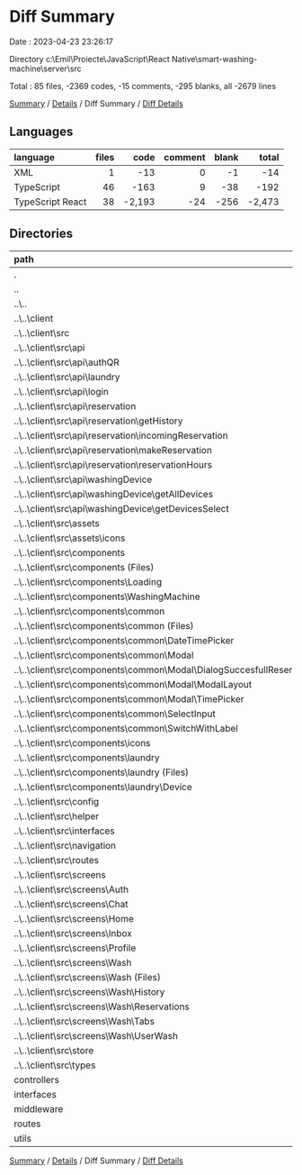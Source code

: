 # Diff Summary

Date : 2023-04-23 23:26:17

Directory c:\\Emil\\Proiecte\\JavaScript\\React Native\\smart-washing-machine\\server\\src

Total : 85 files,  -2369 codes, -15 comments, -295 blanks, all -2679 lines

[Summary](results.md) / [Details](details.md) / Diff Summary / [Diff Details](diff-details.md)

## Languages
| language | files | code | comment | blank | total |
| :--- | ---: | ---: | ---: | ---: | ---: |
| XML | 1 | -13 | 0 | -1 | -14 |
| TypeScript | 46 | -163 | 9 | -38 | -192 |
| TypeScript React | 38 | -2,193 | -24 | -256 | -2,473 |

## Directories
| path | files | code | comment | blank | total |
| :--- | ---: | ---: | ---: | ---: | ---: |
| . | 85 | -2,369 | -15 | -295 | -2,679 |
| .. | 74 | -2,728 | -26 | -362 | -3,116 |
| ..\\.. | 74 | -2,728 | -26 | -362 | -3,116 |
| ..\\..\\client | 74 | -2,728 | -26 | -362 | -3,116 |
| ..\\..\\client\\src | 74 | -2,728 | -26 | -362 | -3,116 |
| ..\\..\\client\\src\\api | 21 | -379 | -2 | -61 | -442 |
| ..\\..\\client\\src\\api\\authQR | 3 | -48 | 0 | -6 | -54 |
| ..\\..\\client\\src\\api\\laundry | 2 | -41 | 0 | -9 | -50 |
| ..\\..\\client\\src\\api\\login | 2 | -35 | 0 | -7 | -42 |
| ..\\..\\client\\src\\api\\reservation | 8 | -156 | -1 | -24 | -181 |
| ..\\..\\client\\src\\api\\reservation\\getHistory | 2 | -37 | 0 | -6 | -43 |
| ..\\..\\client\\src\\api\\reservation\\incomingReservation | 2 | -35 | 0 | -4 | -39 |
| ..\\..\\client\\src\\api\\reservation\\makeReservation | 2 | -35 | -1 | -7 | -43 |
| ..\\..\\client\\src\\api\\reservation\\reservationHours | 2 | -49 | 0 | -7 | -56 |
| ..\\..\\client\\src\\api\\washingDevice | 6 | -99 | -1 | -15 | -115 |
| ..\\..\\client\\src\\api\\washingDevice\\getAllDevices | 3 | -44 | -1 | -7 | -52 |
| ..\\..\\client\\src\\api\\washingDevice\\getDevicesSelect | 3 | -55 | 0 | -8 | -63 |
| ..\\..\\client\\src\\assets | 1 | -13 | 0 | -1 | -14 |
| ..\\..\\client\\src\\assets\\icons | 1 | -13 | 0 | -1 | -14 |
| ..\\..\\client\\src\\components | 18 | -862 | -10 | -105 | -977 |
| ..\\..\\client\\src\\components (Files) | 1 | -41 | 0 | -6 | -47 |
| ..\\..\\client\\src\\components\\Loading | 1 | -25 | 0 | -3 | -28 |
| ..\\..\\client\\src\\components\\WashingMachine | 2 | -46 | 0 | -7 | -53 |
| ..\\..\\client\\src\\components\\common | 10 | -540 | -9 | -67 | -616 |
| ..\\..\\client\\src\\components\\common (Files) | 1 | -30 | 0 | -4 | -34 |
| ..\\..\\client\\src\\components\\common\\DateTimePicker | 1 | -34 | -1 | -8 | -43 |
| ..\\..\\client\\src\\components\\common\\Modal | 5 | -340 | -8 | -37 | -385 |
| ..\\..\\client\\src\\components\\common\\Modal\\DialogSuccesfullReservation | 1 | -70 | -3 | -13 | -86 |
| ..\\..\\client\\src\\components\\common\\Modal\\ModalLayout | 2 | -53 | 0 | -4 | -57 |
| ..\\..\\client\\src\\components\\common\\Modal\\TimePicker | 2 | -217 | -5 | -20 | -242 |
| ..\\..\\client\\src\\components\\common\\SelectInput | 2 | -100 | 0 | -12 | -112 |
| ..\\..\\client\\src\\components\\common\\SwitchWithLabel | 1 | -36 | 0 | -6 | -42 |
| ..\\..\\client\\src\\components\\icons | 1 | -30 | 0 | -2 | -32 |
| ..\\..\\client\\src\\components\\laundry | 3 | -180 | -1 | -20 | -201 |
| ..\\..\\client\\src\\components\\laundry (Files) | 1 | -54 | 0 | -7 | -61 |
| ..\\..\\client\\src\\components\\laundry\\Device | 2 | -126 | -1 | -13 | -140 |
| ..\\..\\client\\src\\config | 1 | -7 | 0 | -2 | -9 |
| ..\\..\\client\\src\\helper | 1 | -8 | 0 | -4 | -12 |
| ..\\..\\client\\src\\interfaces | 1 | -33 | 0 | -7 | -40 |
| ..\\..\\client\\src\\navigation | 2 | -193 | 0 | -17 | -210 |
| ..\\..\\client\\src\\routes | 1 | -5 | 0 | -2 | -7 |
| ..\\..\\client\\src\\screens | 22 | -1,121 | -14 | -149 | -1,284 |
| ..\\..\\client\\src\\screens\\Auth | 3 | -177 | -1 | -20 | -198 |
| ..\\..\\client\\src\\screens\\Chat | 2 | -25 | 0 | -7 | -32 |
| ..\\..\\client\\src\\screens\\Home | 2 | -109 | 0 | -11 | -120 |
| ..\\..\\client\\src\\screens\\Inbox | 2 | -21 | 0 | -8 | -29 |
| ..\\..\\client\\src\\screens\\Profile | 3 | -70 | 0 | -16 | -86 |
| ..\\..\\client\\src\\screens\\Wash | 10 | -719 | -13 | -87 | -819 |
| ..\\..\\client\\src\\screens\\Wash (Files) | 1 | -20 | 0 | -6 | -26 |
| ..\\..\\client\\src\\screens\\Wash\\History | 2 | -84 | 0 | -7 | -91 |
| ..\\..\\client\\src\\screens\\Wash\\Reservations | 3 | -266 | -1 | -31 | -298 |
| ..\\..\\client\\src\\screens\\Wash\\Tabs | 2 | -182 | -10 | -21 | -213 |
| ..\\..\\client\\src\\screens\\Wash\\UserWash | 2 | -167 | -2 | -22 | -191 |
| ..\\..\\client\\src\\store | 3 | -91 | 0 | -12 | -103 |
| ..\\..\\client\\src\\types | 3 | -16 | 0 | -2 | -18 |
| controllers | 5 | 214 | 6 | 41 | 261 |
| interfaces | 1 | 18 | 0 | 2 | 20 |
| middleware | 1 | 48 | 0 | 4 | 52 |
| routes | 1 | 19 | 0 | 2 | 21 |
| utils | 3 | 60 | 5 | 18 | 83 |

[Summary](results.md) / [Details](details.md) / Diff Summary / [Diff Details](diff-details.md)
